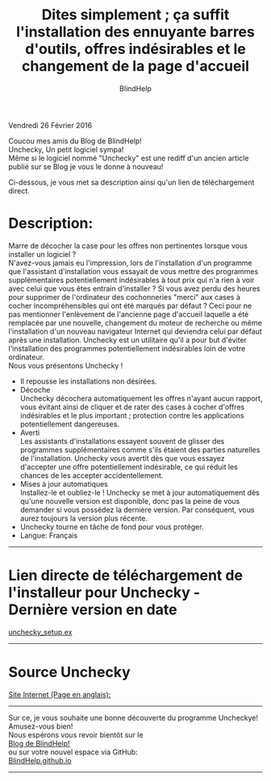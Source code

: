 ﻿---
title: Dites simplement ; ça suffit l'installation des ennuyante  barres d'outils, offres indésirables et le changement de la page d'accueil
layout: post
author: BlindHelp
---

<footer>Vendredi 26 Février 2016</footer>


Coucou mes amis du Blog de BlindHelp!   
Unchecky, Un petit logiciel sympa!   
Même si le logiciel  nommé "Unchecky" est une rediff d'un ancien article publié sur se Blog je vous le donne à nouveau!   

Ci-dessous, je vous met sa description ainsi qu'un lien de téléchargement direct.   

# Description: #
Marre de décocher la case pour les offres non pertinentes lorsque vous installer un logiciel ?    
N'avez-vous jamais eu l'impression, lors de l'installation d'un programme que l'assistant d'installation vous essayait de vous mettre des programmes supplémentaires potentiellement indésirables à tout prix qui n'a rien à voir avec celui que vous êtes entrain d'installer ? Si vous avez perdu des heures pour supprimer de l'ordinateur des cochonneries "merci" aux cases à cocher incompréhensibles qui ont été marqués par défaut ? Ceci pour ne pas mentionner l'enlèvement de l'ancienne page d'accueil laquelle a été remplacée par une nouvelle, changement du  moteur de recherche ou même l'installation d'un nouveau navigateur Internet qui deviendra celui par défaut après une installation. Unchecky est un utilitaire qu'il a pour but d'éviter l'installation des programmes potentiellement indésirables loin de votre ordinateur.     
Nous vous présentons Unchecky !   


- Il repousse les installations non désirées.    
- Décoche    
Unchecky décochera automatiquement les offres n'ayant aucun rapport, vous évitant ainsi de cliquer et de rater des cases à cocher d'offres indésirables et le plus important ; protection contre les applications potentiellement dangereuses.   
- Averti   
Les assistants d'installations essayent souvent de glisser des programmes supplémentaires comme s'ils étaient des parties naturelles de l'installation. Unchecky vous avertit dès que vous essayez d'accepter une offre potentiellement indésirable, ce qui réduit les chances de les accepter accidentellement.    
- Mises à jour automatiques    
Installez-le et oubliez-le ! Unchecky se met à jour automatiquement dès qu'une nouvelle version est disponible, donc pas la peine de vous demander si vous possédez la dernière version. Par conséquent, vous aurez toujours la version plus récente.    
- Unchecky tourne en tâche de fond pour vous protéger.    
- Langue: Français    

------------------------------------------------------------------------

# Lien directe de téléchargement de l'installeur pour Unchecky - Dernière version en date #
[unchecky_setup.ex](http://unchecky.com/files/unchecky_setup.exe)

------------------------------------------------------------------------

# Source Unchecky #
[Site Internet \(Page en anglais)\:](http://unchecky.com/)

------------------------------------------------------------------------

Sur ce, je vous souhaite une bonne découverte du programme Uncheckye!    
Amusez-vous bien!   
Nous espérons vous revoir bientôt sur le   
 [Blog de BlindHelp!](http://blindhelp.blogspot.fr/)     
 ou sur  votre nouvel espace via GitHub:                     
[BlindHelp.github.io](https://blindhelp.github.io)                    

---